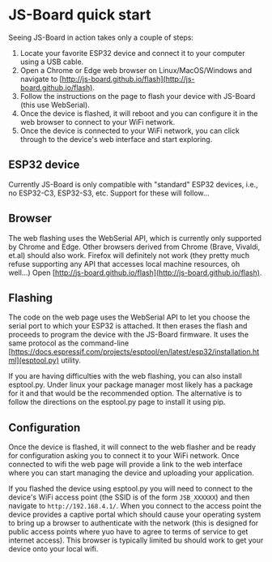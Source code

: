 # JS-Board quick start

Seeing JS-Board in action takes only a couple of steps:

1. Locate your favorite ESP32 device and connect it to your computer using a USB cable.
2. Open a Chrome or Edge web browser on Linux/MacOS/Windows and navigate to
   [http://js-board.github.io/flash](http://js-board.github.io/flash).
3. Follow the instructions on the page to flash your device with JS-Board (this use WebSerial).
4. Once the device is flashed, it will reboot and you can configure it in the web browser to
   connect to your WiFi network.
5. Once the device is connected to your WiFi network, you can click through to the device's
   web interface and start exploring.

## ESP32 device

Currently JS-Board is only compatible with "standard" ESP32 devices, i.e., no ESP32-C3, ESP32-S3, etc.
Support for these will follow...

## Browser

The web flashing uses the WebSerial API, which is currently only supported by Chrome and Edge.
Other browsers derived from Chrome (Brave, Vivaldi, et.al) should also work.
Firefox will definitely not work (they pretty much refuse supporting any API that accesses local
machine resources, oh well...)
Open [http://js-board.github.io/flash](http://js-board.github.io/flash).

## Flashing

The code on the web page uses the WebSerial API to let you choose the serial port to which
your ESP32 is attached.
It then erases the flash and proceeds to program the device with the JS-Board firmware.
It uses the same protocol as the command-line
[https://docs.espressif.com/projects/esptool/en/latest/esp32/installation.html](esptool.py) utility.

If you are having difficulties with the web flashing, you can also install esptool.py.
Under linux your package manager most likely has a package for it and that would be the
recommended option.
The alternative is to follow the directions on the esptool.py page to install it using pip.

## Configuration

Once the device is flashed, it will connect to the web flasher and be ready for configuration
asking you to connect it to your WiFi network.
Once connected to wifi the web page will provide a link to the web interface where you can
start managing the device and uploading your application.

If you flashed the device using esptool.py you will need to connect to the device's WiFi
access point (the SSID is of the form `JSB_XXXXXX`) and then navigate to `http://192.168.4.1/`.
When you connect to the access point the device provides a captive portal which should cause
your operating system to bring up a browser to authenticate with the network (this is designed
for public access points where yuo have to agree to terms of service to get internet access).
This browser is typically limited bu should work to get your device onto your local wifi.
